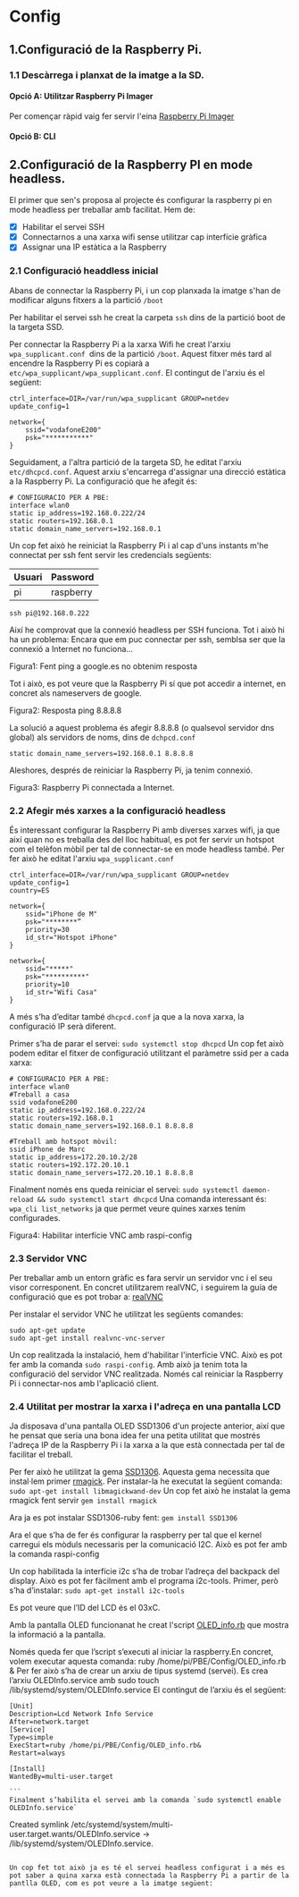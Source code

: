 # Config
## 1.Configuració de la Raspberry Pi.
### 1.1 Descàrrega i planxat de la imatge a la SD.
#### Opció A: Utilitzar Raspberry Pi Imager
Per començar ràpid vaig fer servir l'eina [Raspberry Pi Imager](https://www.raspberrypi.org/software/)
#### Opció B: CLI

## 2.Configuració de la Raspberry PI en mode headless.
El primer que sen's proposa al projecte és configurar la raspberry pi en mode headless per treballar amb facilitat.
Hem de:
- [x] Habilitar el servei SSH
- [x] Connectarnos a una xarxa wifi sense utilitzar cap interfície gràfica
- [x] Assignar una IP estàtica a la Raspberry
	
### 2.1 Configuració headdless inicial
Abans de connectar la Raspberry Pi, i un cop planxada la imatge s'han de modificar alguns fitxers a la partició `/boot`

Per habilitar el servei ssh he creat la carpeta `ssh` dins de la partició boot de la targeta SSD.

Per connectar la Raspberry Pi a la xarxa Wifi he creat l'arxiu `wpa_supplicant.conf `dins de la partició `/boot`. Aquest fitxer més tard al encendre la Raspberry Pi es copiarà a `etc/wpa_supplicant/wpa_supplicant.conf`. El contingut de l'arxiu és el següent:
```
ctrl_interface=DIR=/var/run/wpa_supplicant GROUP=netdev
update_config=1
	 
network={
	ssid="vodafoneE200"
	psk="***********"
}
```

Seguidament, a l'altra partició de la targeta SD, he editat l'arxiu `etc/dhcpcd.conf`. Aquest arxiu s'encarrega d'assignar una direcció estàtica a la Raspberry Pi. La configuració que he afegit és:
```
# CONFIGURACIO PER A PBE:
interface wlan0
static ip_address=192.168.0.222/24
static routers=192.168.0.1
static domain_name_servers=192.168.0.1      

```
Un cop fet això he reiniciat la Raspberry Pi i al cap d'uns instants m'he connectat per ssh fent servir les credencials següents:

| Usuari| Password|
| ----------- | ----------- |
| pi | raspberry |

`ssh pi@192.168.0.222`


Així he comprovat que la connexió headless per SSH funciona. Tot i això hi ha un problema: Encara que em puc connectar per ssh, semblsa ser que la connexió a Internet no funciona...

Figura1: Fent ping a google.es no obtenim resposta

Tot i això, es pot veure que la Raspberry Pi sí que pot accedir a internet, en concret als nameservers de google.

Figura2: Resposta ping 8.8.8.8

La solució a aquest problema és afegir 8.8.8.8 (o qualsevol servidor dns global) als servidors de noms, dins de `dchpcd.conf`

`static domain_name_servers=192.168.0.1 8.8.8.8`

Aleshores, després de reiniciar la Raspberry Pi, ja tenim connexió.

Figura3: Raspberry Pi connectada a Internet.


### 2.2 Afegir més xarxes a la configuració headless
És interessant configurar la Raspberry Pi amb diverses xarxes wifi, ja que així quan no es treballa des del lloc habitual, es pot fer servir un hotspot com el telèfon mòbil per tal de connectar-se en mode headless també.
Per fer això he editat l'arxiu `wpa_supplicant.conf`

```
ctrl_interface=DIR=/var/run/wpa_supplicant GROUP=netdev
update_config=1
country=ES
	 
network={
	ssid="iPhone de M"
	psk="********”
	priority=30
	id_str="Hotspot iPhone"
}

network={
	ssid="*****"
	psk="**********"
	priority=10
	id_str="Wifi Casa"
}

```
A més s’ha d’editar també `dhcpcd.conf` ja que a la nova xarxa, la configuració  IP serà diferent.

Primer s’ha de parar el servei: `sudo systemctl stop dhcpcd`
Un cop fet això podem editar el fitxer de configuració utilitzant el paràmetre ssid per a cada xarxa:
```
# CONFIGURACIO PER A PBE:
interface wlan0
#Treball a casa
ssid vodafoneE200
static ip_address=192.168.0.222/24
static routers=192.168.0.1
static domain_name_servers=192.168.0.1 8.8.8.8
 
#Treball amb hotspot mòvil:
ssid iPhone de Marc
static ip_address=172.20.10.2/28
static routers=192.172.20.10.1
static domain_name_servers=172.20.10.1 8.8.8.8
```

Finalment només ens queda reiniciar el servei: `sudo systemctl daemon-reload && sudo systemctl start dhcpcd`
Una comanda interessant és: `wpa_cli list_networks` ja que permet veure quines xarxes tenim configurades.

Figura4: Habilitar interfície VNC amb raspi-config

### 2.3 Servidor VNC
Per treballar amb un entorn gràfic es fara servir un servidor vnc i el seu visor corresponent. En concret utilitzarem realVNC, i seguirem la guía de configuració que es pot trobar a: [realVNC](https://help.realvnc.com/hc/en-us/articles/360002249917-VNC-Connect-and-Raspberry-Pi#setting-up-your-raspberry-pi-0-0)

Per instalar el servidor VNC he utilitzat les següents comandes:
```
sudo apt-get update 
sudo apt-get install realvnc-vnc-server 
````
Un cop realitzada la instalació, hem d'habilitar l'interfície VNC. Això es pot fer amb la comanda `sudo raspi-config`. Amb això ja tenim tota la configuració del servidor VNC realitzada. Només cal reiniciar la Raspberry Pi i connectar-nos amb l'aplicació client.

### 2.4 Utilitat per mostrar la xarxa i l'adreça en una pantalla LCD

Ja disposava d'una pantalla OLED SSD1306 d'un projecte anterior, així que he pensat que seria una bona idea fer una petita utilitat que mostrés l'adreça IP de la Raspberry Pi i la xarxa a la que està connectada per tal de facilitar el treball.

Per fer això he utilitzat la gema [SSD1306](https://github.com/zeiv/SSD1306-ruby).
Aquesta gema necessita que instal·lem primer [rmagick](https://github.com/rmagick/rmagick). Per instalar-la he executat la següent comanda: `sudo apt-get install libmagickwand-dev` Un cop fet això he instalat la gema rmagick fent servir `gem install rmagick`

Ara ja es pot instalar SSD1306-ruby fent: `gem install SSD1306`

Ara el que s’ha de fer és configurar la raspberry per tal que el kernel carregui els mòduls necessaris per la comunicació I2C. 
Això es pot fer amb la comanda raspi-config
   
Un cop habilitada la interfície i2c s’ha de trobar l’adreça del backpack del display. Això es pot fer fàcilment amb el programa i2c-tools. Primer, però s’ha d’instalar: `sudo apt-get install i2c-tools`

Es pot veure que l’ID del LCD és el 03xC.

Amb la pantalla OLED funcionanat he creat l'script [OLED_info.rb](https://github.com/Marc-Nueno-Montolio/PBE/blob/main/Config/OLED_info.rb) que mostra la informació a la pantalla.

Només queda fer que l’script s’executi al iniciar la raspberry.En concret, volem executar aquesta comanda: ruby /home/pi/PBE/Config/OLED_info.rb &
Per fer això s’ha de crear un arxiu de tipus systemd (servei).
Es crea l’arxiu OLEDInfo.service amb sudo touch /lib/systemd/system/OLEDInfo.service
El contingut de l’arxiu és el següent:

````
[Unit]
Description=Lcd Network Info Service
After=network.target
[Service]
Type=simple
ExecStart=ruby /home/pi/PBE/Config/OLED_info.rb&
Restart=always

[Install]
WantedBy=multi-user.target

```
Finalment s’habilita el servei amb la comanda `sudo systemctl enable OLEDInfo.service`

````
Created symlink /etc/systemd/system/multi-user.target.wants/OLEDInfo.service → /lib/systemd/system/OLEDInfo.service.
````

Un cop fet tot això ja es té el servei headless configurat i a més es pot saber a quina xarxa està connectada la Raspberry Pi a partir de la pantlla OLED, com es pot veure a la imatge següent:
